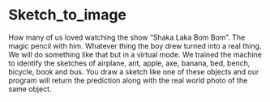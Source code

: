 # Sketch_to_image
How many of us loved watching the show “Shaka Laka Bom Bom”. The magic pencil with him. Whatever thing the boy drew turned into a real thing. We will do something like that but in a virtual mode. We trained the machine to identify the sketches of airplane, ant, apple, axe, banana, bed, bench, bicycle, book and bus. You draw a sketch like one of these objects and our program will return the prediction along with the real world photo of the same object. 
